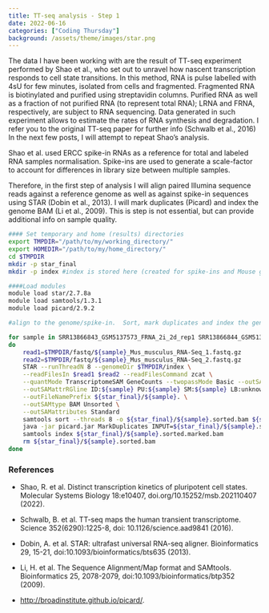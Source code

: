 ```yaml
---
title: TT-seq analysis - Step 1
date: 2022-06-16 
categories: ["Coding Thursday"]
background: /assets/theme/images/star.png
---
```


The data I have been working with are the result of TT-seq experiment performed by Shao et al., who set out to unravel how nascent transcription responds to cell state transitions. 
In this method, RNA is pulse labelled with 4sU for few minutes, isolated from cells and fragmented. Fragmented RNA is biotinylated and purified using streptavidin columns. Purified RNA as well as a fraction of not purified RNA (to represent total RNA); LRNA and FRNA, respectively, are subject to RNA sequencing. Data generated in such experiment allows to estimate the rates of RNA synthesis and degradation. I refer you to the original TT-seq paper for further info (Schwalb et al., 2016)
In the next few posts, I will attempt to repeat Shao’s analysis. 

Shao et al. used ERCC spike-in RNAs as a reference for total and labeled RNA samples normalisation. Spike-ins are used to generate a scale-factor to account for differences in library size between multiple samples. 

Therefore, in the first step of analysis I will align paired Illumina sequence reads against a reference genome as well as against spike-in sequences using STAR (Dobin et al., 2013). 
I will mark duplicates (Picard) and index the genome BAM (Li et al., 2009). This is step is not essential, but can provide additional info on sample quality.

```bash
#### Set temporary and home (results) directories
export TMPDIR="/path/to/my/working_directory/"
export HOMEDIR="/path/to/my/home_directory/"
cd $TMPDIR
mkdir -p star_final
mkdir -p index #index is stored here (created for spike-ins and Mouse genome)

####Load modules
module load star/2.7.8a
module load samtools/1.3.1
module load picard/2.9.2

#align to the genome/spike-in.  Sort, mark duplicates and index the genome BAM.

for sample in SRR13866843_GSM5137573_FRNA_2i_2d_rep1 SRR13866844_GSM5137574_FRNA_2i_2d_rep2 SRR13866845_GSM5137575_FRNA_2i_7d_rep1 SRR13866853_GSM5137583_LRNA_2i_2d_rep1 SRR13866854_GSM5137584_LRNA_2i_2d_rep2 SRR13866855_GSM5137585_LRNA_2i_7d_rep1
do
	read1=$TMPDIR/fastq/${sample}_Mus_musculus_RNA-Seq_1.fastq.gz
	read2=$TMPDIR/fastq/${sample}_Mus_musculus_RNA-Seq_2.fastq.gz
	STAR --runThreadN 8 --genomeDir $TMPDIR/index \
	--readFilesIn $read1 $read2 --readFilesCommand zcat \
	--quantMode TranscriptomeSAM GeneCounts --twopassMode Basic --outSAMunmapped None \
	--outSAMattrRGline ID:${sample} PU:${sample} SM:${sample} LB:unknown PL:illumina \
	--outFileNamePrefix ${star_final}/${sample}. \
	--outSAMtype BAM Unsorted \
	--outSAMattributes Standard 
	samtools sort --threads 8 -o ${star_final}/${sample}.sorted.bam ${star_final}/${sample}.Aligned.out.bam
	java -jar picard.jar MarkDuplicates INPUT=${star_final}/${sample}.sorted.bam OUTPUT=${star_final}/${sample}.sorted.marked.bam METRICS_FILE=${star_final}/${sample}.sorted.marked.metrics REMOVE_DUPLICATES=false ASSUME_SORTED=true MAX_RECORDS_IN_RAM=2000000 VALIDATION_STRINGENCY=LENIENT TMP_DIR=${tmpdir}/${sample}
	samtools index ${star_final}/${sample}.sorted.marked.bam
	rm ${star_final}/${sample}.sorted.bam
done

```


### References

* Shao, R. et al. Distinct transcription kinetics of pluripotent cell states. Molecular Systems Biology 18:e10407, doi.org/10.15252/msb.202110407 (2022).

* Schwalb, B. et al. TT-seq maps the human transient transcriptome. Science 352(6290):1225-8, doi: 10.1126/science.aad9841 (2016).

* Dobin, A. et al. STAR: ultrafast universal RNA-seq aligner. Bioinformatics 29, 15-21, doi:10.1093/bioinformatics/bts635 (2013).

* Li, H. et al. The Sequence Alignment/Map format and SAMtools. Bioinformatics 25, 2078-2079, doi:10.1093/bioinformatics/btp352 (2009).

* http://broadinstitute.github.io/picard/.
